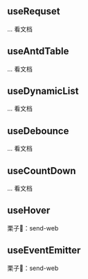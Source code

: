 ## useRequset
... 看文档

## useAntdTable
... 看文档


## useDynamicList
... 看文档


## useDebounce
... 看文档

## useCountDown
... 看文档

## useHover
栗子🌰：send-web

## useEventEmitter
栗子🌰：send-web
